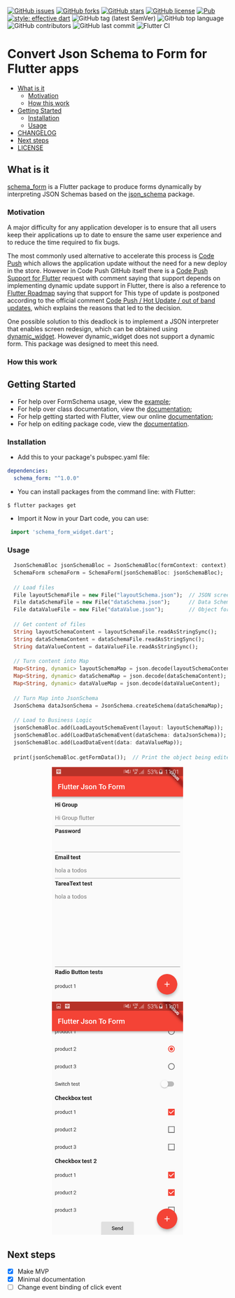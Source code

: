 [![GitHub issues](https://img.shields.io/github/issues/Legytma/schema_form)](https://github.com/Legytma/schema_form/issues)
[![GitHub forks](https://img.shields.io/github/forks/Legytma/schema_form)](https://github.com/Legytma/schema_form/network)
[![GitHub stars](https://img.shields.io/github/stars/Legytma/schema_form)](https://github.com/Legytma/schema_form/stargazers)
[![GitHub license](https://img.shields.io/github/license/Legytma/schema_form)](https://github.com/Legytma/schema_form/blob/master/LICENSE)
[![Pub](https://img.shields.io/pub/v/schema_form)](https://pub.dev/packages/schema_form)
[![style: effective dart](https://img.shields.io/badge/style-effective_dart-40c4ff.svg)](https://github.com/tenhobi/effective_dart)
![GitHub tag (latest SemVer)](https://img.shields.io/github/v/tag/Legytma/schema_form)
![GitHub top language](https://img.shields.io/github/languages/top/Legytma/schema_form)
![GitHub contributors](https://img.shields.io/github/contributors/Legytma/schema_form)
![GitHub last commit](https://img.shields.io/github/last-commit/Legytma/schema_form)
![Flutter CI](https://github.com/Legytma/schema_form/workflows/Flutter%20CI/badge.svg "Flutter CI")

# Convert Json Schema to Form for Flutter apps

* [What is it](#what-is-it)
  * [Motivation](#motivation)
  * [How this work](#how-this-work)
* [Getting Started](#getting-started)
  * [Installation](#installation)
  * [Usage](#usage)
* [CHANGELOG](https://github.com/Legytma/schema_form/blob/master/CHANGELOG.md)
* [Next steps](#next-steps)
* [LICENSE](https://github.com/Legytma/schema_form/blob/master/LICENSE)

## What is it

[schema_form](https://pub.dev/packages/schema_form "schema_form") is a Flutter package to produce forms dynamically by interpreting JSON Schemas based on the [json_schema](https://pub.dev/packages/json_schema "json_schema") package.

### Motivation
A major difficulty for any application developer is to ensure that all users keep their applications up to date to ensure the same user experience and to reduce the time required to fix bugs.

The most commonly used alternative to accelerate this process is [Code Push](https://github.com/Microsoft/code-push) which allows the application update without the need for a new deploy in the store. However in Code Push GitHub itself there is a [Code Push Support for Flutter](https://github.com/Microsoft/code-push/issues/624#issuecomment-532358395) request with comment saying that support depends on implementing dynamic update support in Flutter, there is also a reference to [Flutter Roadmap](https://github.com/flutter/flutter/wiki/Roadmap#changes) saying that support for This type of update is postponed according to the official comment [Code Push / Hot Update / out of band updates](https://github.com/flutter/flutter/issues/14330#issuecomment-485565194), which explains the reasons that led to the decision.

One possible solution to this deadlock is to implement a JSON interpreter that enables screen redesign, which can be obtained using [dynamic_widget](https://github.com/dengyin2000/dynamic_widget). However dynamic_widget does not support a dynamic form. This package was designed to meet this need.

### How this work

## Getting Started

* For help over FormSchema usage, view the [example](https://github.com/Legytma/schema_form/tree/master/example);
* For help over class documentation, view the [documentation](https://raw.githubusercontent.com/Legytma/schema_form/master/doc/api/index.html);
* For help getting started with Flutter, view our online [documentation](https://flutter.io/);
* For help on editing package code, view the [documentation](https://flutter.io/developing-packages/).

### Installation

* Add this to your package's pubspec.yaml file:
```yaml
dependencies:
  schema_form: "^1.0.0"
```
* You can install packages from the command line:
  with Flutter:
```
$ flutter packages get
```
* Import it Now in your Dart code, you can use:
```dart
 import 'schema_form_widget.dart'; 
```

### Usage

```dart
  JsonSchemaBloc jsonSchemaBloc = JsonSchemaBloc(formContext: context); // Business Logic
  SchemaForm schemaForm = SchemaForm(jsonSchemaBloc: jsonSchemaBloc);   // Form Widget

  // Load files
  File layoutSchemaFile = new File("layoutSchema.json");  // JSON screen layout
  File dataSchemaFile = new File("dataSchema.json");      // Data Schema
  File dataValueFile = new File("dataValue.json");        // Object for editing

  // Get content of files
  String layoutSchemaContent = layoutSchemaFile.readAsStringSync();
  String dataSchemaContent = dataSchemaFile.readAsStringSync();
  String dataValueContent = dataValueFile.readAsStringSync();

  // Turn content into Map
  Map<String, dynamic> layoutSchemaMap = json.decode(layoutSchemaContent);
  Map<String, dynamic> dataSchemaMap = json.decode(dataSchemaContent);
  Map<String, dynamic> dataValueMap = json.decode(dataValueContent);

  // Turn Map into JsonSchema
  JsonSchema dataJsonSchema = JsonSchema.createSchema(dataSchemaMap);

  // Load to Business Logic
  jsonSchemaBloc.add(LoadLayoutSchemaEvent(layout: layoutSchemaMap));   // Layout
  jsonSchemaBloc.add(LoadDataSchemaEvent(dataSchema: dataJsonSchema));  // Json Schema
  jsonSchemaBloc.add(LoadDataEvent(data: dataValueMap));                // Object in edit

  print(jsonSchemaBloc.getFormData());  // Print the object being edited
```

<p align="center">
  <img width="300" src="https://raw.githubusercontent.com/Legytma/schema_form/master/image1.png"/>
  <img width="300" src="https://raw.githubusercontent.com/Legytma/schema_form/master/image2.png"/>
</p>

## Next steps

- [x] Make MVP
- [x] Minimal documentation
- [ ] Change event binding of click event
